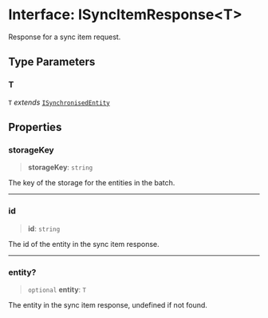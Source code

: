 # Interface: ISyncItemResponse\<T\>

Response for a sync item request.

## Type Parameters

### T

`T` *extends* [`ISynchronisedEntity`](ISynchronisedEntity.md)

## Properties

### storageKey

> **storageKey**: `string`

The key of the storage for the entities in the batch.

***

### id

> **id**: `string`

The id of the entity in the sync item response.

***

### entity?

> `optional` **entity**: `T`

The entity in the sync item response, undefined if not found.
